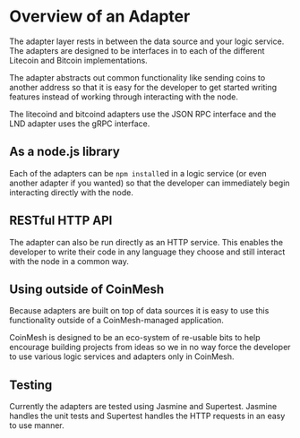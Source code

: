 # Overview of an Adapter

The adapter layer rests in between the data source and your logic service.   The adapters are designed to be interfaces in to each of the different Litecoin and Bitcoin implementations.

The adapter abstracts out common functionality like sending coins to another address so that it is easy for the developer to get started writing features instead of working through interacting with the node.

The litecoind and bitcoind adapters use the JSON RPC interface and the LND adapter uses the gRPC interface.

## As a node.js library

Each of the adapters can be `npm install`ed in a logic service (or even another adapter if you wanted) so that the developer can immediately begin interacting directly with the node.

## RESTful HTTP API

The adapter can also be run directly as an HTTP service.  This enables the developer to write their code in any language they choose and still interact with the node in a common way.

## Using outside of CoinMesh

Because adapters are built on top of data sources it is easy to use this functionality outside of a CoinMesh-managed application.

CoinMesh is designed to be an eco-system of re-usable bits to help encourage building projects from ideas so we in no way force the developer to use various logic services and adapters only in CoinMesh.

## Testing

Currently the adapters are tested using Jasmine and Supertest.  Jasmine handles the unit tests and Supertest handles the HTTP requests in an easy to use manner.
